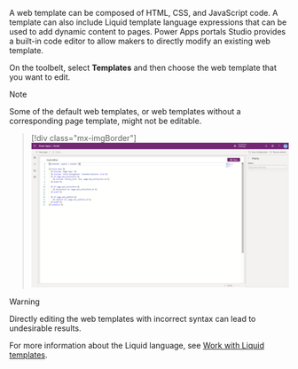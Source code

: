 A web template can be composed of HTML, CSS, and JavaScript code. A template can also include Liquid template language expressions that can be used to add dynamic content to pages. Power Apps portals Studio provides a built-in code editor to allow makers to directly modify an existing web template.

On the toolbelt, select **Templates** and then choose the web template that you want to edit.  

> [!NOTE]
> Some of the default web templates, or web templates without a corresponding page template, might not be editable.  

> [!div class="mx-imgBorder"]
> [![Web templates](../media/6-web-templates-ss.png)](../media/6-web-templates-ss.png#lightbox)

> [!WARNING]
> Directly editing the web templates with incorrect syntax can lead to undesirable results.

For more information about the Liquid language, see [Work with Liquid templates](https://docs.microsoft.com/powerapps/maker/portals/liquid/liquid-overview/?azure-portal=true).
